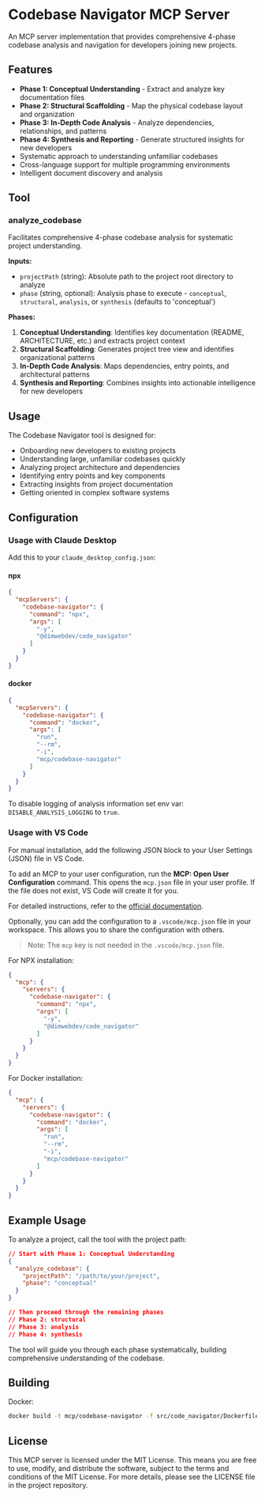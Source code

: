 # Codebase Navigator MCP Server

An MCP server implementation that provides comprehensive 4-phase codebase analysis and navigation for developers joining new projects.

## Features

- **Phase 1: Conceptual Understanding** - Extract and analyze key documentation files
- **Phase 2: Structural Scaffolding** - Map the physical codebase layout and organization
- **Phase 3: In-Depth Code Analysis** - Analyze dependencies, relationships, and patterns
- **Phase 4: Synthesis and Reporting** - Generate structured insights for new developers
- Systematic approach to understanding unfamiliar codebases
- Cross-language support for multiple programming environments
- Intelligent document discovery and analysis

## Tool

### analyze_codebase

Facilitates comprehensive 4-phase codebase analysis for systematic project understanding.

**Inputs:**
- `projectPath` (string): Absolute path to the project root directory to analyze
- `phase` (string, optional): Analysis phase to execute - `conceptual`, `structural`, `analysis`, or `synthesis` (defaults to 'conceptual')

**Phases:**
1. **Conceptual Understanding**: Identifies key documentation (README, ARCHITECTURE, etc.) and extracts project context
2. **Structural Scaffolding**: Generates project tree view and identifies organizational patterns  
3. **In-Depth Code Analysis**: Maps dependencies, entry points, and architectural patterns
4. **Synthesis and Reporting**: Combines insights into actionable intelligence for new developers

## Usage

The Codebase Navigator tool is designed for:
- Onboarding new developers to existing projects
- Understanding large, unfamiliar codebases quickly
- Analyzing project architecture and dependencies
- Identifying entry points and key components
- Extracting insights from project documentation
- Getting oriented in complex software systems

## Configuration

### Usage with Claude Desktop

Add this to your `claude_desktop_config.json`:

#### npx

```json
{
  "mcpServers": {
    "codebase-navigator": {
      "command": "npx",
      "args": [
        "-y",
        "@dimwebdev/code_navigator"
      ]
    }
  }
}
```

#### docker

```json
{
  "mcpServers": {
    "codebase-navigator": {
      "command": "docker",
      "args": [
        "run",
        "--rm",
        "-i",
        "mcp/codebase-navigator"
      ]
    }
  }
}
```

To disable logging of analysis information set env var: `DISABLE_ANALYSIS_LOGGING` to `true`.

### Usage with VS Code
For manual installation, add the following JSON block to your User Settings (JSON) file in VS Code.

To add an MCP to your user configuration, run the **MCP: Open User Configuration** command. This opens the `mcp.json` file in your user profile. If the file does not exist, VS Code will create it for you.

For detailed instructions, refer to the [official documentation](https://code.visualstudio.com/docs/copilot/chat/mcp-servers).

Optionally, you can add the configuration to a `.vscode/mcp.json` file in your workspace. This allows you to share the configuration with others.

> Note: The `mcp` key is not needed in the `.vscode/mcp.json` file.

For NPX installation:

```json
{
  "mcp": {
    "servers": {
      "codebase-navigator": {
        "command": "npx",
        "args": [
          "-y",
          "@dimwebdev/code_navigator"
        ]
      }
    }
  }
}
```

For Docker installation:

```json
{
  "mcp": {
    "servers": {
      "codebase-navigator": {
        "command": "docker",
        "args": [
          "run",
          "--rm",
          "-i",
          "mcp/codebase-navigator"
        ]
      }
    }
  }
}
```

## Example Usage

To analyze a project, call the tool with the project path:

```json
// Start with Phase 1: Conceptual Understanding
{
  "analyze_codebase": {
    "projectPath": "/path/to/your/project",
    "phase": "conceptual"
  }
}

// Then proceed through the remaining phases
// Phase 2: structural
// Phase 3: analysis  
// Phase 4: synthesis
```

The tool will guide you through each phase systematically, building comprehensive understanding of the codebase.

## Building

Docker:

```bash
docker build -t mcp/codebase-navigator -f src/code_navigator/Dockerfile .
```

## License

This MCP server is licensed under the MIT License. This means you are free to use, modify, and distribute the software, subject to the terms and conditions of the MIT License. For more details, please see the LICENSE file in the project repository.

